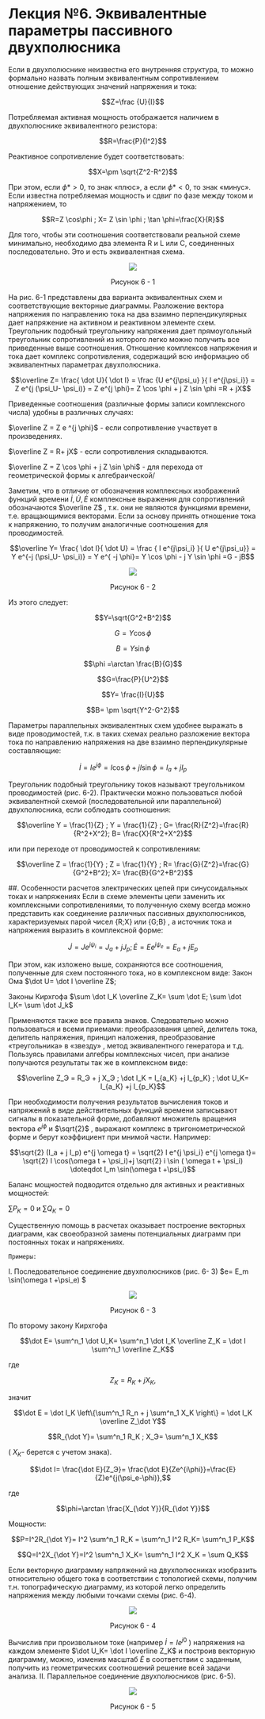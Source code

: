 # Лекция №6. Эквивалентные параметры пассивного двухполюсника
Если в двухполюснике неизвестна его внутренняя структура, то можно формально назвать полным эквивалентным сопротивлением отношение действующих значений напряжения и тока:

```math
Z=\frac {U}{I}
```

Потребляемая активная мощность отображается наличием в двухполюснике эквивалентного резистора:

```math
R=\frac{P}{I^2}
```

Реактивное сопротивление будет соответствовать:

```math
X=\pm \sqrt{Z^2-R^2}
```

При этом, если $\phi*>0$, то знак «плюс», а если $\phi*<0$, то знак «минус».
Если известна потребляемая мощность и сдвиг по фазе между током и напряжением, то


```math
R=Z \cos\phi ; X= Z \sin \phi ; \tan \phi=\frac{X}{R}
```

Для того, чтобы эти соотношения соответствовали реальной схеме минимально, необходимо два элемента R и L или С, соединенных последовательно. Это и есть эквивалентная схема.

<p align="center" > <img src="./pic/p_1.png"></p>
<p align="center" >Рисунок 6 - 1 </p>

На рис. 6-1 представлены два варианта эквивалентных схем и соответствующие векторные диаграммы.
Разложение вектора напряжения по направлению тока на два взаимно перпендикулярных дает напряжение на активном и реактивном элементе схем. Треугольник подобный треугольнику напряжения дает прямоугольный треугольник сопротивлений из которого легко можно получить все приведенные выше соотношения.
Отношение комплексов напряжения и тока дает комплекс сопротивления, содержащий всю информацию об эквивалентных параметрах двухполюсника.

```math
\overline Z= \frac{ \dot U}{ \dot I} = \frac {U e^{j\psi_u} }{ I e^{j\psi_i}} = Z e^{j (\psi_U- \psi_i)} = Z e^{j \phi}= Z \cos \phi + j Z \sin \phi =R + jX
```

Приведенные соотношения (различные формы записи комплексного числа) удобны в различных случаях:

$\overline Z = Z e ^{j \phi}$ - если сопротивление участвует в произведениях.

$\overline Z = R+ jX$ - если сопротивления складываются.

$\overline Z = Z \cos \phi + j Z \sin \phi$ - для перехода от геометрической формы к алгебраической/

Заметим, что в отличие от обозначения комплексных изображений функций времени $\dot I, \dot U, \dot E$   комплексные выражения для сопротивлений обозначаются $\overline Z$  , т.к. они не являются функциями времени, т.е. вращающимися векторами.
Если за основу принять отношение тока к напряжению, то получим аналогичные соотношения для проводимостей.


```math
\overline Y= \frac{ \dot I}{ \dot U} = \frac { I e^{j\psi_i}  }{ U e^{j\psi_u}} = Y e^{-j (\psi_U- \psi_i)} = Y e^{ -j \phi}= Y \cos \phi - j Y \sin \phi =G - jB
```

<p align="center" > <img src="./pic/p_2.png"></p>
<p align="center" >Рисунок 6 - 2 </p>

Из этого следует:

```math
Y=\sqrt{G^2+B^2}
```

```math
G=Y \cos \phi
```

```math
B=Y \sin \phi
```

```math
\phi =\arctan \frac{B}{G}
```

```math
G=\frac{P}{U^2}
```

```math
Y= \frac{I}{U}
```

```math
B= \pm \sqrt{Y^2-G^2}
```

Параметры параллельных эквивалентных схем удобнее выражать в виде проводимостей, т.к. в таких схемах реально разложение вектора тока по направлению напряжения на две взаимно перпендикулярные составляющие:

```math
\dot I = I e ^{j \phi}= I \cos \phi + j I \sin \phi = I_a+j I_p
```

Треугольник подобный треугольнику токов называют треугольником проводимостей (рис. 6-2).
Практически можно пользоваться любой эквивалентной схемой (последовательной или параллельной) двухполюсника, если соблюдать соотношения:


```math
\overline Y = \frac{1}{Z} ; Y = \frac{1}{Z} ; G= \frac{R}{Z^2}=\frac{R}{R^2+X^2}; B= \frac{X}{R^2+X^2}
```

или при переходе от проводимостей к сопротивлениям:

```math
\overline Z = \frac{1}{Y} ; Z = \frac{1}{Y} ; R= \frac{G}{Z^2}=\frac{G}{G^2+B^2}; X= \frac{B}{G^2+B^2}
```

##. Особенности расчетов электрических цепей при синусоидальных токах и напряжениях
Если в схеме элементы цепи заменить их комплексными сопротивлениями, то полученную схему всегда можно представить как соединение различных пассивных двухполюсников, характеризуемых парой чисел {R;X}  или {G;B} , а источник тока и напряжения выразить в комплексной форме:

```math
\dot J = J e^{j \psi_i}= J_a+jJ_p; \dot E= E e^{j \psi_e}= E_a+jE_p
```

При этом, как изложено выше, сохраняются все соотношения, полученные для схем постоянного тока, но в комплексном виде:
Закон Ома $\dot U= \dot I \overline Z$;

Законы Кирхгофа $\sum \dot I_K \overline Z_K= \sum \dot E; \sum \dot I_K= \sum \dot J_k$

Применяются также все правила знаков. Следовательно можно пользоваться и всеми приемами: преобразования цепей, делитель тока, делитель напряжения, принцип наложения, преобразование «треугольника» в «звезду» , метод эквивалентного генератора и т.д. Пользуясь правилами алгебры комплексных чисел, при анализе получаются результаты так же в комплексном виде:

```math
\overline Z_Э = R_Э + j X_Э ; \dot I_K = I_{a_K} +j I_{p_K} ; \dot U_K= I_{a_K} +j I_{p_K}
```
При необходимости получения результатов вычисления токов и напряжений в виде действительных функций времени записывают сигналы в показательной форме, добавляют множитель вращения вектора $e^{j \phi}$  и $\sqrt{2}$ , выражают комплекс в тригонометрической форме и берут коэффициент при мнимой части. Например:

```math
\sqrt{2} (I_a + j I_p) e^{j \omega t} = \sqrt{2} I e^{j \psi_i} e^{j \omega t}= \sqrt{2} I \cos(\omega t + \psi_i)+j \sqrt{2} i \sin ( \omega t + \psi_i) \doteqdot I_m \sin(\omega t +\psi_i)
```

Баланс мощностей подводится отдельно для активных и реактивных мощностей:

$\sum P_K=0$ и $\sum Q_K=0$

Существенную помощь в расчетах оказывает построение векторных диаграмм, как своеобразной замены потенциальных диаграмм при постоянных токах и напряжениях.

`Примеры:`

I. Последовательное соединение двухполюсников (рис. 6- 3) $e= E_m \sin(\omega t +\psi_e) $ 

<p align="center" > <img src="./pic/p_3.png"></p>
<p align="center" >Рисунок 6 - 3 </p>

По второму закону Кирхгофа

```math
\dot E= \sum^n_1 \dot U_K= \sum^n_1 \dot I_K \overline Z_K = \dot I \sum^n_1 \overline Z_K
```
где 

```math
Z_K= R_K+jX_K, 
```

значит

```math
\dot E = \dot I_K \left\{\sum^n_1 R_n + j \sum^n_1 X_K \right\} = \dot I_K \overline Z_\dot Y
```

```math
R_{\dot Y}= \sum^n_1 R_K ; X_Э= \sum^n_1 X_K
```

( $X_K$- берется с учетом знака).

```math
\dot I= \frac{\dot E}{Z_Э}= \frac{\dot E}{Ze^{i\phi}}=\frac{E}{Z}e^{j(\psi_e-\phi)},
```

где 

```math
\phi=\arctan \frac{X_{\dot Y}}{R_{\dot Y}}
```

Мощности:

```math
P=I^2R_{\dot Y}= I^2 \sum^n_1 R_K = \sum^n_1 I^2 R_K= \sum^n_1 P_K
```

```math
Q=I^2X_{\dot Y}=I^2 \sum^n_1 X_K= \sum^n_1 I^2 X_K = \sum Q_K
```
Если векторную диаграмму напряжений на двухполюсниках изобразить относительно общего тока в соответствии с топологией схемы, получим т.н. топографическую диаграмму, из которой легко определить напряжения между любыми точками схемы (рис. 6-4).

<p align="center" > <img src="./pic/p_4.png"></p>
<p align="center" >Рисунок 6 - 4 </p>

Вычислив при произвольном токе (например $\dot I= I e^{j0}$ ) напряжения на каждом элементе $\dot U_K= \dot I \overline Z_K$   и построив векторную диаграмму, можно, изменив масштаб $\dot E$  в соответствии с заданным, получить из геометрических соотношений решение всей задачи анализа.
II. Параллельное соединение двухполюсников (рис. 6-5).

<p align="center" > <img src="./pic/p_5.png"></p>
<p align="center" >Рисунок 6 - 5 </p>

